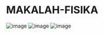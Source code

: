 # MAKALAH-FISIKA
![image](https://github.com/user-attachments/assets/56d891b1-2370-45ee-a71e-3ab763e45a88)
![image](https://github.com/user-attachments/assets/b890fb26-1a23-4254-bbc1-02a8ce758f6d)
![image](https://github.com/user-attachments/assets/bf043e93-249d-4719-b875-7a70d097e485)
